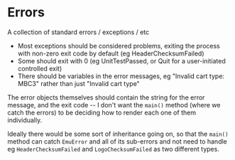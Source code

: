 Errors
======
A collection of standard errors / exceptions / etc

- Most exceptions should be considered problems, exiting the process with
  non-zero exit code by default (eg HeaderChecksumFailed)
- Some should exit with 0 (eg UnitTestPassed, or Quit for a user-initiated
  controlled exit)
- There should be variables in the error messages, eg "Invalid cart type: MBC3"
  rather than just "Invalid cart type"

The error objects themselves should contain the string for the error message,
and the exit code -- I don't want the `main()` method (where we catch the errors)
to be deciding how to render each one of them individually.

Ideally there would be some sort of inheritance going on, so that the `main()`
method can catch `EmuError` and all of its sub-errors and not need to handle
eg `HeaderChecksumFailed` and `LogoChecksumFailed` as two different types.